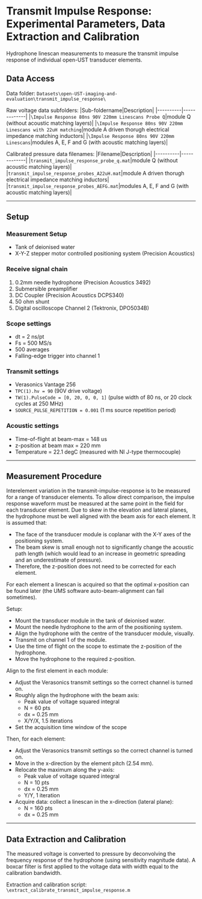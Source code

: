 # Transmit Impulse Response: Experimental Parameters, Data Extraction and Calibration

Hydrophone linescan measurements to measure the transmit impulse response of individual open-UST transducer elements.

## Data Access
Data folder: `Datasets\open-UST-imaging-and-evaluation\transmit_impulse_response\`

Raw voltage data subfolders:
|Sub-foldername|Description|
|----------|-------------|
|`\Impulse Response 80ns 90V 220mm Linescans Probe Q`|module Q (without acoustic matching layers)|
|`\Impulse Response 80ns 90V 220mm Linescans with 22uH matching`|module A driven thorugh electrical impedance matching inductors|
|`\Impulse Response 80ns 90V 220mm Linescans`|modules A, E, F and G (with acoustic matching layers)|

Calibrated pressure data filenames: 
|Filename|Description|
|----------|-------------|
|`transmit_impulse_response_probe_q.mat`|module Q (without acoustic matching layers)|
|`transmit_impulse_response_probes_A22uH.mat`|module A driven thorugh electrical impedance matching inductors|
|`transmit_impulse_response_probes_AEFG.mat`|modules A, E, F and G (with acoustic matching layers)|

---
## Setup
### Measurement Setup
- Tank of deionised water
- X-Y-Z stepper motor controlled positioning system (Precision Acoustics)

### Receive signal chain
1. 0.2mm needle hydrophone (Precision Acoustics 3492)
1. Submersible preamplifier
1. DC Coupler (Precision Acoustics DCPS340)
1. 50 ohm shunt
1. Digital oscilloscope Channel 2 (Tektronix, DPO5034B)

### Scope settings
- dt = 2 ns/pt
- Fs = 500 MS/s
- 500 averages
- Falling-edge trigger into channel 1

### Transmit settings
- Verasonics Vantage 256
- `TPC(1).hv = 90` (90V drive voltage)
- `TW(1).PulseCode = [0, 20, 0, 0, 1]` (pulse width of 80 ns, or 20 clock cycles at 250 MHz)
- `SOURCE_PULSE_REPETITION = 0.001` (1 ms source repetition period)

### Acoustic settings
- Time-of-flight at beam-max = 148 us
- z-position at beam max = 220 mm
- Temperature = 22.1 degC (measured with NI J-type thermocouple)

---
## Measurement Procedure
Interelement variation in the transmit-impulse-response is to be measured for a range of transducer elements. To allow direct comparison, the impulse response waveform must be measured at the same point in the field for each transducer element. Due to skew in the elevation and lateral planes, the hydrophone must be well aligned with the beam axis for each element. It is assumed that:
- The face of the transducer module is coplanar with the X-Y axes of the positioning system.
- The beam skew is small enough not to significantly change the acoustic path length (which would lead to an increase in geometric spreading and an underestimate of pressure).
- Therefore, the z-position does not need to be corrected for each element.

For each element a linescan is acquired so that the optimal x-position can be found later (the UMS software auto-beam-alignment can fail sometimes).

Setup:
- Mount the transducer module in the tank of deionised water.
- Mount the needle hydrophone to the arm of the positioning system.
- Align the hydrophone with the centre of the transducer module, visually.
- Transmit on channel 1 of the module.
- Use the time of flight on the scope to estimate the z-position of the hydrophone.
- Move the hydrophone to the required z-position.

Align to the first element in each module:
- Adjust the Verasonics transmit settings so the correct channel is turned on.
- Roughly align the hydrophone with the beam axis:
    - Peak value of voltage squared integral
    - N = 60 pts
    - dx = 0.25 mm
    - X/Y/X, 1.5 iterations
- Set the acquisition time window of the scope

Then, for each element:
- Adjust the Verasonics transmit settings so the correct channel is turned on.
- Move in the x-direction by the element pitch (2.54 mm).
- Relocate the maximum along the y-axis:
    - Peak value of voltage squared integral
    - N = 10 pts
    - dx = 0.25 mm
    - Y/Y, 1 iteration
- Acquire data: collect a linescan in the x-direction (lateral plane):
    - N = 160 pts
    - dx = 0.25 mm

---
## Data Extraction and Calibration

The measured voltage is converted to pressure by deconvolving the frequency response of the hydrophone (using sensitivity magnitude data). A boxcar filter is first applied to the voltage data with width equal to the calibration bandwidth.

Extraction and calibration script: `\extract_calibrate_transmit_impulse_response.m`